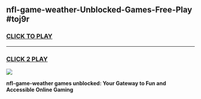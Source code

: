 
## nfl-game-weather-Unblocked-Games-Free-Play #toj9r
<h3>
<a href="https://us.freeplayer.one?title=nfl-game-weather&ref=9M">CLICK TO PLAY</a></h3>
<hr>

<h3>
<a href="https://us.freeplayer.one?title=nfl-game-weather&ref=9M">CLICK 2 PLAY</a>
  
</h3>

<a href="https://us.freeplayer.one?title=nfl-game-weather&ref=9M"><img src="https://clearcache.store/games.png"></a>


**nfl-game-weather games unblocked: Your Gateway to Fun and Accessible Online Gaming**

